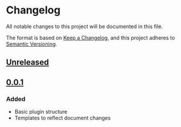 # Changelog

All notable changes to this project will be documented in this file.

The format is based on [Keep a Changelog](https://keepachangelog.com/en/1.0.0/),
and this project adheres to [Semantic Versioning](https://semver.org/spec/v2.0.0.html).

## [Unreleased]

## [0.0.1]

### Added

- Basic plugin structure
- Templates to reflect document changes

[unreleased]: https://github.com/iNaD/sw6-improved-document-layout/compare/v0.0.1...HEAD
[0.0.1]: https://github.com/iNaD/sw6-improved-document-layout/compare/v0.0.1...HEAD
